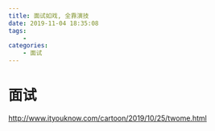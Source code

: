 ```yaml
---
title: 面试如戏, 全靠演技
date: 2019-11-04 18:35:08
tags:
    - 
categories:
    - 面试
---
```


# 面试

http://www.ityouknow.com/cartoon/2019/10/25/twome.html
